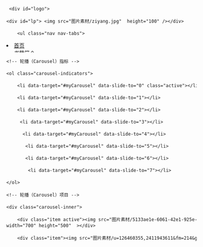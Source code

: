 <!DOCTYPE html PUBLIC "-//W3C//DTD XHTML 1.0 Transitional//EN" "http://www.w3.org/TR/xhtml1/DTD/xhtml1-transitional.dtd">

<html xmlns="http://www.w3.org/1999/xhtml">

<head>

<meta http-equiv="Content-Type" content="text/html; charset=utf-8" />

<title>三体</title>

<!-- 引入bootstrap的css样式 --> 

<link href="bootstrap.min.css" rel="stylesheet"> 

<!-- 引入bootstrap插件需先引入jQuery插件 --> 

<script src="jquery.min.js"></script>

<!-- 引入boostrap的插件 --> 

<script src="bootstrap.min.js"></script>



<style type="text/css">

<!--

#container {

	height: 800px;

	width: auto;



}

#container #logo {

	height: 30%;

	width: 100%;

	overflow: hidden;	

}



}

#container #logo .nav nav-tabs {

	background-color: #FF99CC;

}

#container #myCarousel {

	height: 500px;

	width: 700px;

	position: relative;

	margin-right: auto;

	margin-left: auto;

	overflow: hidden;

	bottom:40;

}

#container #picture {

	height: 700px;

	width: auto;

	bottom: 95px;

	position: relative;

	background-repeat: repeat;

	background-attachment: scroll;

	background-color: #FDFDFD;

	background-image: url(%E5%9B%BE%E7%89%87%E7%B4%A0%E6%9D%90/timgmkl.gif);

	overflow: hidden;	

} 

logo:hover {

    transform: skew(3deg,2deg);



	color: #CCCCCC;

}

@keyframes myfirst {

 0% {transform: rotateY(0deg); 

 }

 50% {transform:rotateY(180deg); 

 }

100% {transform:rotateY(360deg); 

 } 

}

#container #logo #lp {

	animation : myfirst 5s linear  infinite alternate;

	height: 100px;

	width: 100px;

}

#container #picture #q1 {

	text-align: center;

	

	height: 50px;

	width: 200px;

	animation : yi 7s linear infinite alternate;



}

#container #picture #q2 {

	text-align: center;

	

	height: 50px;

	width: 200px;

	animation :er 5s linear infinite alternate;



}

#container #picture #q3 {

	text-align: center;

	

	height: 50px;

	width: 200px;

	animation : san 8s linear infinite alternate;



}

#container #picture #q4 {

	text-align: center;

	

	height: 50px;

	width: 200px;

	animation : si 4s linear infinite alternate;



}

#container #picture #q5 {

	text-align: center;

	

	height: 50px;

	width: 200px;

	animation : wu 20s linear infinite alternate;



}

#container #picture #q6 {

	text-align: center;

	

	height: 50px;

	width: 200px;

	animation : liu 8s linear infinite alternate;



}

#container #picture #q7 {

	text-align: center;

	

	height: 50px;

	width: 200px;

	animation : qi 6s linear infinite alternate;



}

#container #picture #q8 {

	text-align: center;

	

	height: 50px;

	width: 200px;

	animation : ba 11s linear infinite alternate;



}

#container #picture #q9 {

	text-align: center;

	

	height: 50px;

	width: 200px;

	animation : jiu 15s linear infinite alternate;



}

#container #picture #q10 {

	text-align: center;

	

	height: 50px;

	width: 200px;

	animation : shi 3s linear infinite alternate;

	position: relative;

	bottom: 800px;

	right: -100px;

}

#container #picture #q11 {

	text-align: center;

	

	height: 50px;

	width: 200px;

	animation : shiyi 6s linear infinite alternate;

	bottom: 900px;

	right: -1200px;

	position: relative;

}

#container #picture #q12 {

	text-align: center;

	

	height: 50px;

	width: 200px;

	animation : shier 12s linear infinite alternate;

	position: relative;

	bottom: 1030px;

	right: -1190px;



}

#container #picture #q13 {

	text-align: center;

	

	height: 50px;

	width: 200px;

	animation : shisan 3s linear infinite alternate;

	bottom: 700px;

	right: -200px;

	position: relative;



}

#container #picture #q14 {

	text-align: center;

	

	height: 50px;

	width: 200px;

	animation : shisi 9s linear infinite alternate;

    bottom: 600px;

	right: -1200px;

	position: relative;

}

#container #picture #q15{

	text-align: center;

	

	height: 100px;

	width: 300px;

	animation : shiwu 9s linear infinite alternate;

    bottom: 1200px;

	right: -100px;

	position: relative;

}

@keyframes yi {

 0% {transform: translate(0px,-450px);

}



100% {transform: translate(0px,50px);

}

}

@keyframes er {

 0% {transform: translate(1380px,-450px);

}



100% {transform: translate(1380px,200px);

}

}

@keyframes san {

 0% {transform: translate(1150px,-450px);

}



100% {transform: translate(1350px,0px);

}

}

@keyframes si {

 0% {transform: translate(100px,70px);

}



100% {transform: translate(0px,-620px);

}

}

@keyframes wu {

 0% {transform: translate(1130px,0px);

}



100% {transform: translate(1130px,-720px);

}

}

@keyframes liu {

 0% {transform: translate(1200px,0px);

}



100% {transform: translate(1200px,-700px);

}

}

@keyframes qi {

 0% {transform: translate(200px,-200px);

}

50% {transform: translate(200px,-500px);

}

 100% {transform: translate(200px,-770px);

}

}

@keyframes ba {

 0% {transform: translate(0px,-650px);

}



100% {transform: translate(80px,-400px);

}

}

@keyframes jiu {

 0% {transform: translate(1160px,-570px);

}



100% {transform: translate(1170px,-450px);

}

}

@keyframes shi {

 0% {transform: scale(1); 

}



100% {transform: scale(2); 

}

}

@keyframes shiyi {

 0% {transform: scale(1); 

}



100% {transform: scale(2); 

}

}

@keyframes shier{

 0% {transform: scale(1); 

}



100% {transform: scale(0.5); 

}

}

@keyframes shisan {

 0% {transform: scale(1); 

}



100% {transform: scale(0.7); 

}

}

@keyframes shisi {

 0% {transform: scale(1); 

}



100% {transform: scale(2); 

}

}

@keyframes shiwu {

 0% {transform: scale(1); 

}



100% {transform: scale(0.5); 

}

}













-->

</style>

</head>



<body>

<script>

alert("请老师务必使用火狐浏览器打开:-D");

</script>



<audio src="音频素材/银河纪元.mp3" autoplay=autoplay loop=loop ></audio>



<div id="container">



     <div id="logo">

    <div id="lp"> <img src="图片素材/ziyang.jpg"  height="100" /></div>

    	<ul class="nav nav-tabs">

  <li class="active"><a href="#">首页</a></li>

  <li><a href="书籍简介.html" target="_self">书籍简介</a></li>

  <li><a href="作者简介.html" target="_self" >作者简介</a></li>

  <li><a href="好句赏析.html" target="_self">好句赏析</a></li>

 

</ul>

     </div>

     

     

     

<div id="picture">    

   <div id="myCarousel" class="carousel slide">

    <!-- 轮播（Carousel）指标 -->

    <ol class="carousel-indicators">

        <li data-target="#myCarousel" data-slide-to="0" class="active"></li>

        <li data-target="#myCarousel" data-slide-to="1"></li>

        <li data-target="#myCarousel" data-slide-to="2"></li>

         <li data-target="#myCarousel" data-slide-to="3"></li>

          <li data-target="#myCarousel" data-slide-to="4"></li>

           <li data-target="#myCarousel" data-slide-to="5"></li>

           <li data-target="#myCarousel" data-slide-to="6"></li>

            <li data-target="#myCarousel" data-slide-to="7"></li>

    </ol>   

    <!-- 轮播（Carousel）项目 -->

    <div class="carousel-inner">

        <div class="item active"><img src="图片素材/5133ae1e-6061-42e1-925e-b60c34eab9a3.jpg" width="700" height="500"  ></div>

        <div class="item"><img src="图片素材/u=126460355,2411943611&fm=214&gp=0.jpg" width="700" height="500"></div>

        <div class="item"><img src="图片素材/8e8f908257bd51a725d6948ad361a701ef11a17b.jpg" width="700" height="500"></div>

        <div class="item"><img src="图片素材/tZg_-fyfzhap4909174.jpg" width="700" height="500"></div>

        <div class="item"><img src="图片素材/d158ccbf6c81800a00442f55b13533fa838b47c3.jpg"  width="700" height="500" ></div>

          <div class="item"><img src="图片素材/。。。。。。.jpg" width="700" height="500" ></div>

           <div class="item"><img src="图片素材/c64e3ad3d539b600fa098322ed50352ac45cb7e5.jpg" width="700" height="500" ></div>

           <div class="item"><img src="图片素材/1444283315136634.jpg" width="700" height="500" ></div>

    </div>

    <!-- 轮播（Carousel）导航 -->

    <a class="carousel-control left" href="#myCarousel" 

        data-slide="prev">&lsaquo;    </a>

    <a class="carousel-control right" href="#myCarousel" 

        data-slide="next">&rsaquo;    </a></div>

        <div id="q1">

        <font size="+2" face="方正兰亭超细黑简体">给时光以生命，给岁月以文明。</font>

        </div>

        <div id="q2">

        <font size="+2" face="宋体">费米悖论</font>

    </div>

        <div id="q3">

        <font  face="宋体">威慑是个舒服的摇篮，人类躺在里面，由大人变成了孩子。</font>

        </div>

        <div id="q4">

        <font size="+2" face="楷体">无畏源于无知。</font>

        </div>

        <div id="q5">

        <font size="+3" face="新宋体" color="#999999">虫子从来就没有真正被战胜过！</font>

        </div>

        <div id="q6">

        <font size="+1.5" face="微软雅黑" color="#666666">生存本来就需要争取，什么时候成了理所当然？</font>

        </div>

        <div id="q7">

        <font size="+2" face="方正兰亭超细黑简体">有两颗文明的流星划过，宇宙记住了它们的光芒。</font>

        </div>

        <div id="q8">

        <font size="+3" face="Arial, Helvetica, sans-serif" color="#999999">自然选择号，前进四！</font>

        </div>

    <div id="q9">

        <font size="+2" face="方正兰亭超细黑简体">我们都是阴沟里的虫子，但总还得有人仰望星空。</font>

    </div>

        <div id="q10">

        <font size="+2" face="隶书" color="#999999">一切都将逝去，只有死神永生。      </div>

        <div id="q11">

        <font size="+2" face="隶书" color="#CCCCCC">弱小和无知，都不是生存的障碍，傲慢才是。</font>

        </div>

        <div id="q12">

        <font size="+2" face="方正兰亭超细黑简体" color="#333333">在意义之塔上，生存高于一切</font>

        </div>

        <div id="q13">

        <font size="+2" face="等线" color="#999999">大自然真是自然的吗？</font>

        </div>

        <div id="q14">

        <font size="+2" face="方正兰亭超细黑简体">没有永远的敌人或朋友，只有永远的责任。</font>

        </div>

        <div id="q15">

        <font size="+2" face="方正兰亭超细黑简体" color="#666666">失去人性，失去很多；失去兽性，失去一切 </font>

        </div>

        

        

        

        

        

        

        

        

</div>

























</div>









</div>





</div>



     

    

     

     

     

     































































</div>

</body>

</html>
